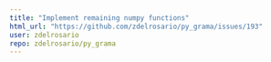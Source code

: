 ```yaml
---
title: "Implement remaining numpy functions"
html_url: "https://github.com/zdelrosario/py_grama/issues/193"
user: zdelrosario
repo: zdelrosario/py_grama
---
```


